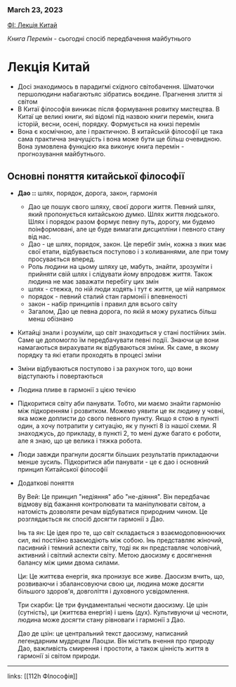 
### March 23, 2023

[ФІ: Лекція Китай](https://www.notion.so/1ab359a5774d443080abae51bd5284b6) 

*Книга Перемін* - сьогодні спосіб передбачення майбутнього

# Лекція Китай

- Досі знаходимось в парадигмі східного світобачення. Шматочки першолюдини набагаютьяс зібратись воєдине. Прагнення злиття зі світом
- В Китаї філософія виникає після формування ровитку мистецтва. В Китаї це великі книги, які відомі під назвою книги перемін, книга історій, весни, осені, порядку. Формується на книзі перемін
- Вона є космічною, але і практичною. В китайській філософії це така сама практична значущість і вона може бути ще більш очевидною. Вона зумовлена функцією яка виконує книга перемін *-* прогнозування майбутнього.

## Основні поняття китайської філософії

- **Дао ::** шлях, порядок, дорога, закон, гармонія
    - Дао це пошук свого шляху, своєї дороги життя. Певний шлях, який пропонується китайською думко. Шлях життя людського. Шлях і порядок разом формує певну путь, дорогу, ми будемо поінформовані, але це буде вимагати дисципліни і певного стану від нас.
    - Дао - це шлях, порядок, закон. Це перебіг змін, кожна з яких має свої етапи, відбувається поступово і з коливаннями, але при тому просувається вперед.
    - Роль людини на цьому шляху це, мабуть, знайти, зрозуміти і прийняти свій шлях і слідувати йому впродовж життя. Також людина не має заважати перебігу цих змін
    - шлях - стежка, по ній люди ходять і тут є життя, це мій напрямок
    - порядок - певний сталий стан гармонії і впевненості
    - закон - набір принципів і правил для всього світу
    - Загалом, Дао це певна дорога, по якій я можу рухатись більш менш обізнано
- Китайці знали і розуміли, що світ знаходиться у стані постійних змін. Саме це допомогло їм передбачувати певні події. Знаючи це вони намагаються вирахувати як відбуваються зміни. Як саме, в якому порядку та які етапи проходять в процесі зміни
- Зміни відбуваються поступово і за рахунок того, що вони відступають і повертаються
- Людина пливе в гармонії з цією течією
- Підкоритися світу аби панувати. Тобто, ми маємо знайти гармонію між підкоренням і розвитком. Можемо уявити це як людину у човні, яка може доплисти до свого певного пункту. Якщо я стою в пункті один, а хочу потрапити у ситуацію, як у пункті 8 із нашої схеми. Я знаходжусь, до прикладу, в пункті 2, то мені дуже багато є роботи, але я знаю, що це велика і тяжка робота.
- Люди завжди прагнули досягти більших результатів прикладаючи менше зусиль. Підкоритися аби панувати - це є дао і основний принцип Китайської філософії
- Додаткові поняття
    
    Ву Вей: Це принцип "недіяння" або "не-діяння". Він передбачає відмову від бажання контролювати та маніпулювати світом, а натомість дозволяти речам відбуватися природним чином. Це розглядається як спосіб досягти гармонії з Дао.
    
    Інь та ян: Це ідея про те, що світ складається з взаємодоповнюючих сил, які постійно взаємодіють між собою. Інь представляє жіночий, пасивний і темний аспекти світу, тоді як ян представляє чоловічий, активний і світлий аспекти світу. Метою даосизму є досягнення балансу між цими двома силами.
    
    Ци: Це життєва енергія, яка пронизує все живе. Даосизм вчить, що, розвиваючи і збалансовуючи свою ци, людина може досягти більшого здоров'я, довголіття і духовного усвідомлення.
    
    Три скарби: Це три фундаментальні чесноти даосизму. Це цзін (сутність), ци (життєва енергія) і шень (дух). Культивуючи ці чесноти, людина може досягти стану рівноваги і гармонії з Дао.
    
    Дао де цзін: це центральний текст даосизму, написаний легендарним мудрецем Лаоцзи. Він містить вчення про природу Дао, важливість смирення і простоти, а також цінність життя в гармонії зі світом природи.
    



---

links: [[112h ФІлософія]]

